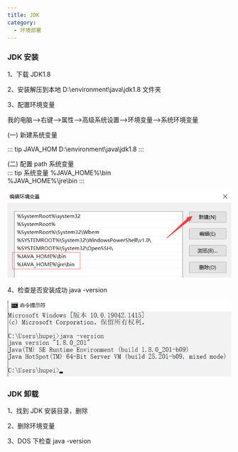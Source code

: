 ```yaml
---
title: JDK
category:
  - 环境部署
---
```

### JDK 安装

1、下载 JDK1.8

2、安装解压到本地 D:\environment\java\jdk1.8 文件夹

3、配置环境变量

我的电脑-->右键-->属性-->高级系统设置-->环境变量-->系统环境变量

(一) 新建系统变量 <br />

::: tip JAVA_HOM
D:\environment\java\jdk1.8
:::

(二) 配置 path 系统变量 <br />
::: tip 系统变量
%JAVA_HOME%\bin  <br />
%JAVA_HOME%\jre\bin
:::

![img](/assets/image/env/jdk-2.png)

4、检查是否安装成功 java -version

![img](/assets/image/env/jdk-3.png)

### JDK 卸载

1、找到 JDK 安装目录，删除

2、删除环境变量

3、DOS 下检查 java -version
